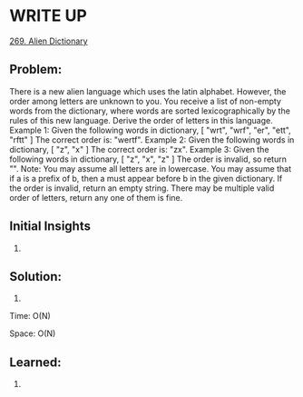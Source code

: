 #  WRITE UP
[269. Alien Dictionary](https://zhuhan0.blogspot.com/2017/06/leetcode-269-alien-dictionary.html)<br/>

## Problem: 
There is a new alien language which uses the latin alphabet. 
However, the order among letters are unknown to you. 
You receive a list of non-empty words from the dictionary, 
where words are sorted lexicographically by the rules of this new language. 
Derive the order of letters in this language.
Example 1:
Given the following words in dictionary,
[
  "wrt",
  "wrf",
  "er",
  "ett",
  "rftt"
]
The correct order is: "wertf".
Example 2:
Given the following words in dictionary,
[
  "z",
  "x"
]
The correct order is: "zx".
Example 3:
Given the following words in dictionary,
[
  "z",
  "x",
  "z"
]
The order is invalid, so return "".
Note:
You may assume all letters are in lowercase.
You may assume that if a is a prefix of b, then a must appear before b in the given dictionary.
If the order is invalid, return an empty string.
There may be multiple valid order of letters, return any one of them is fine.

## Initial Insights
1. 

## Solution:
1. 

Time: O(N)

Space: O(N)


## Learned:
1. 